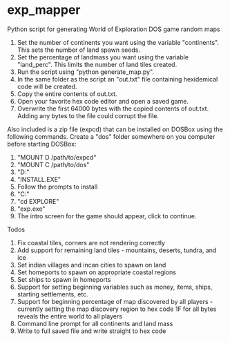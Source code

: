 # exp_mapper
Python script for generating World of Exploration DOS game random maps

1. Set the number of continents you want using the variable "continents". This sets the number of land spawn seeds.
2. Set the percentage of landmass you want using the variable "land_perc". This limits the number of land tiles created.
3. Run the script using "python generate_map.py".
4. In the same folder as the script an "out.txt" file containing hexidemical code will be created.
5. Copy the entire contents of out.txt.
6. Open your favorite hex code editor and open a saved game.
7. Overwrite the first 64000 bytes with the copied contents of out.txt. Adding any bytes to the file could corrupt the file.

Also included is a zip file (expcd) that can be installed on DOSBox using the following commands. Create a "dos" folder somewhere on you computer before starting DOSBox:

1. "MOUNT D /path/to/expcd"
2. "MOUNT C /path/to/dos"
3. "D:"
4. "INSTALL.EXE"
5. Follow the prompts to install
6. "C:"
7. "cd EXPLORE"
8. "exp.exe"
9. The intro screen for the game should appear, click to continue.

Todos

1. Fix coastal tiles, corners are not rendering correctly
2. Add support for remaining land tiles - mountains, deserts, tundra, and ice
3. Set indian villages and incan cities to spawn on land
4. Set homeports to spawn on appropriate coastal regions
5. Set ships to spawn in homeports
5. Support for setting beginning variables such as money, items, ships, starting settlements, etc.
6. Support for beginning percentage of map discovered by all players - currently setting the map discovery region to hex code 1F for all bytes reveals the entire world to all players
7. Command line prompt for all continents and land mass
8. Write to full saved file and write straight to hex code

